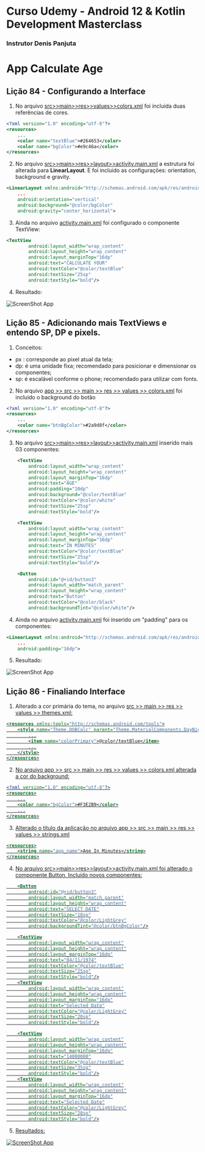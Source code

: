<h1>Curso Udemy - Android 12 & Kotlin Development Masterclass</h1>
<h3> Instrutor Denis Panjuta </h3>

<h1>App Calculate Age</h1>

<h2>Lição 84 - Configurando a Interface</h2>

1. No arquivo <u>src>>main>>res>>values>>colors.xml</u> foi incluida duas referências de cores.

``` xml
<?xml version="1.0" encoding="utf-8"?>
<resources>
    ...
    <color name="textBlue">#264653</color>
    <color name="bgColor">#e9c46a</color>
</resources>

```

2. No arquivo <u>src>>main>>res>>layout>>activity.main.xml</u> a estrutura foi alterada para <b>LinearLayout</b>.
   E foi incluido as configurações: orientation, background e gravity.
```xml
<LinearLayout xmlns:android="http://schemas.android.com/apk/res/android"
    ...
    android:orientation="vertical"
    android:background="@color/bgColor"
    android:gravity="center_horizontal">
```
3. Ainda no arquivo <u>activity.main.xml</u> foi configurado o componente TextView:

``` xml
<TextView
        android:layout_width="wrap_content"
        android:layout_height="wrap_content"
        android:layout_marginTop="16dp"
        android:text="CALCULATE YOUR"
        android:textColor="@color/textBlue"
        android:textSize="25sp"
        android:textStyle="bold"/>
```

4. Resultado:

![ScreenShot App](https://github.com/fabiocaettano/android-calculate-age/blob/lesson86/screenshot/app-lesson84.PNG)


<h2>Lição 85 - Adicionando mais TextViews e entendo SP, DP e pixels.</h2>

1. Conceitos:

<ul>
<li> px : corresponde ao pixel atual da tela;</li>

<li> dp: é uma unidade fixa; recomendado para posicionar e dimensionar os componentes; </li>

<li> sp: é escalável conforme o phone; recomendado para utilizar com fonts. </li>
</ul>

2. No arquivo <u>app >> src >> main >> res >> values >> colors.xml</u> foi incluido o background
do botão

``` xml
<?xml version="1.0" encoding="utf-8"?>
<resources>
    ...
    <color name="btnBgColor">#2a9d8f</color>
</resources>
```

3. No arquivo <u>src>>main>>res>>layout>>activity.main.xml</u> inserido mais 03 componentes:

``` xml
    <TextView
        android:layout_width="wrap_content"
        android:layout_height="wrap_content"
        android:layout_marginTop="16dp"
        android:text="AGE"
        android:padding="10dp"
        android:background="@color/textBlue"
        android:textColor="@color/white"
        android:textSize="25sp"
        android:textStyle="bold"/>

    <TextView
        android:layout_width="wrap_content"
        android:layout_height="wrap_content"
        android:layout_marginTop="16dp"
        android:text="IN MINUTES"
        android:textColor="@color/textBlue"
        android:textSize="25sp"
        android:textStyle="bold"/>

    <Button
        android:id="@+id/button3"
        android:layout_width="match_parent"
        android:layout_height="wrap_content"
        android:text="Button"
        android:textColor="@color/black"
        android:backgroundTint="@color/white"/>
```

4. Ainda no arquivo <u>activity.main.xml</u> foi inserido um "padding" para os componentes:

``` xml
<LinearLayout xmlns:android="http://schemas.android.com/apk/res/android"
    ...
    android:padding="16dp">
```
5. Resultado:

![ScreenShot App](https://github.com/fabiocaettano/android-calculate-age/blob/lesson86/screenshot/app-lesson85.PNG)


<h2>Lição 86 - Finaliando Interface</h2>


1. Alterado a cor primária do tema, no arquivo <u>src >> main >> res >> values >> themes.xml</ul>:

``` xml
<resources xmlns:tools="http://schemas.android.com/tools">
    <style name="Theme.DOBCalc" parent="Theme.MaterialComponents.DayNight.DarkActionBar">
        ...
        <item name="colorPrimary">@color/textBlue</item>
        ...
    </style>
</resources>
```

2. No arquivo <u>app >> src >> main >> res >> values >> colors.xml</u> alterada a cor do background:

``` xml
<?xml version="1.0" encoding="utf-8"?>
<resources>
    ...
    <color name="bgColor">#F3E2B9</color>
    ...
</resources>
```

3. Alterado o titulo da aplicação no arquivo <u>app >> src >> main >> res >> values >> strings.xml</u>

``` xml
<resources>
    <string name="app_name">Age In Minutes</string>
</resources>
```

4. No arquivo <u>src>>main>>res>>layout>>activity.main.xml</u> foi alterado o componente Button.
   Incluído novos componentes:

``` xml
    <Button
        android:id="@+id/button3"
        android:layout_width="match_parent"
        android:layout_height="wrap_content"
        android:text="SELECT DATE"
        android:textSize="18sp"
        android:textColor="@color/LightGrey"
        android:backgroundTint="@color/btnBgColor"/>

    <TextView
        android:layout_width="wrap_content"
        android:layout_height="wrap_content"
        android:layout_marginTop="16dp"
        android:text="04/11/1974"
        android:textColor="@color/textBlue"
        android:textSize="25sp"
        android:textStyle="bold"/>
    <TextView
        android:layout_width="wrap_content"
        android:layout_height="wrap_content"
        android:layout_marginTop="16dp"
        android:text="Selected Date"
        android:textColor="@color/LightGrey"
        android:textSize="20sp"
        android:textStyle="bold"/>

    <TextView
        android:layout_width="wrap_content"
        android:layout_height="wrap_content"
        android:layout_marginTop="16dp"
        android:text="14000000"
        android:textColor="@color/textBlue"
        android:textSize="35sp"
        android:textStyle="bold"/>
    <TextView
        android:layout_width="wrap_content"
        android:layout_height="wrap_content"
        android:layout_marginTop="16dp"
        android:text="Selected Date"
        android:textColor="@color/LightGrey"
        android:textSize="20sp"
        android:textStyle="bold"/>
```

5. Resultados:

![ScreenShot App](https://github.com/fabiocaettano/android-calculate-age/blob/lesson86/screenshot/app-lesson86.PNG)
